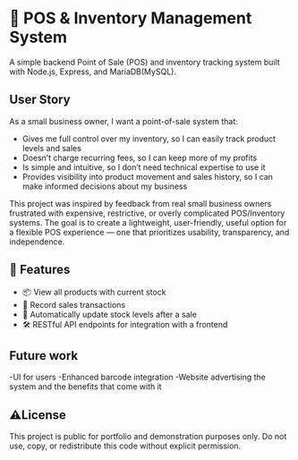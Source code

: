 # 🧾 POS & Inventory Management System

A simple backend Point of Sale (POS) and inventory tracking system built with Node.js, Express, and MariaDB(MySQL).

## User Story

As a small business owner, I want a point-of-sale system that:

- Gives me full control over my inventory, so I can easily track product levels and sales
- Doesn’t charge recurring fees, so I can keep more of my profits
- Is simple and intuitive, so I don’t need technical expertise to use it
- Provides visibility into product movement and sales history, so I can make informed decisions about my business

This project was inspired by feedback from real small business owners frustrated with expensive, restrictive, or overly complicated POS/Inventory systems. The goal is to create a lightweight, user-friendly, useful option for a flexible POS experience — one that prioritizes usability, transparency, and independence.

## 🚀 Features

- 📦 View all products with current stock
- 🧮 Record sales transactions
- 🛒 Automatically update stock levels after a sale
- 🛠️ RESTful API endpoints for integration with a frontend

## Future work

-UI for users
-Enhanced barcode integration
-Website advertising the system and the benefits that come with it

## ⚠️License

This project is public for portfolio and demonstration purposes only.
Do not use, copy, or redistribute this code without explicit permission.
